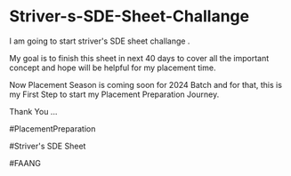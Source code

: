 # Striver-s-SDE-Sheet-Challange
I am going to start striver's SDE sheet challange . 

My goal is to finish this sheet in next 40 days to cover all the important concept and hope will be helpful for my placement time. 

Now Placement Season is coming soon for 2024 Batch and for that, this is my First Step to start my Placement Preparation Journey. 

Thank You ...

#PlacementPreparation

#Striver's SDE Sheet

#FAANG
